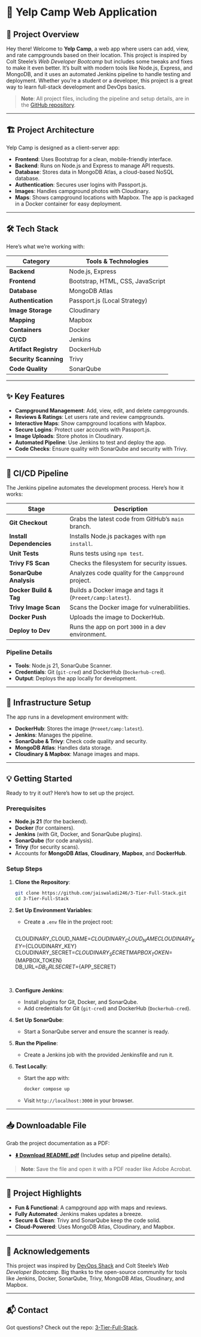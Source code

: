 # 🚀 Yelp Camp Web Application

## 📝 Project Overview
Hey there! Welcome to **Yelp Camp**, a web app where users can add, view, and rate campgrounds based on their location. This project is inspired by Colt Steele’s *Web Developer Bootcamp* but includes some tweaks and fixes to make it even better. It’s built with modern tools like Node.js, Express, and MongoDB, and it uses an automated Jenkins pipeline to handle testing and deployment. Whether you’re a student or a developer, this project is a great way to learn full-stack development and DevOps basics.

> **Note**: All project files, including the pipeline and setup details, are in the [GitHub repository](https://github.com/jaiswaladi246/3-Tier-Full-Stack).

---

## 🏗️ Project Architecture
Yelp Camp is designed as a client-server app:
- **Frontend**: Uses Bootstrap for a clean, mobile-friendly interface.
- **Backend**: Runs on Node.js and Express to manage API requests.
- **Database**: Stores data in MongoDB Atlas, a cloud-based NoSQL database.
- **Authentication**: Secures user logins with Passport.js.
- **Images**: Handles campground photos with Cloudinary.
- **Maps**: Shows campground locations with Mapbox.
The app is packaged in a Docker container for easy deployment.

---

## 🛠️ Tech Stack
Here’s what we’re working with:

| Category                | Tools & Technologies                     |
|-------------------------|------------------------------------------|
| **Backend**             | Node.js, Express                         |
| **Frontend**            | Bootstrap, HTML, CSS, JavaScript         |
| **Database**            | MongoDB Atlas                            |
| **Authentication**      | Passport.js (Local Strategy)             |
| **Image Storage**       | Cloudinary                               |
| **Mapping**             | Mapbox                                   |
| **Containers**          | Docker                                   |
| **CI/CD**               | Jenkins                                  |
| **Artifact Registry**   | DockerHub                                |
| **Security Scanning**   | Trivy                                    |
| **Code Quality**        | SonarQube                                |

---

## ✨ Key Features
- **Campground Management**: Add, view, edit, and delete campgrounds.
- **Reviews & Ratings**: Let users rate and review campgrounds.
- **Interactive Maps**: Show campground locations with Mapbox.
- **Secure Logins**: Protect user accounts with Passport.js.
- **Image Uploads**: Store photos in Cloudinary.
- **Automated Pipeline**: Use Jenkins to test and deploy the app.
- **Code Checks**: Ensure quality with SonarQube and security with Trivy.

---

## 🔄 CI/CD Pipeline
The Jenkins pipeline automates the development process. Here’s how it works:

| Stage                     | Description                                                                 |
|---------------------------|-----------------------------------------------------------------------------|
| **Git Checkout**          | Grabs the latest code from GitHub’s `main` branch.                          |
| **Install Dependencies**  | Installs Node.js packages with `npm install`.                               |
| **Unit Tests**            | Runs tests using `npm test`.                                               |
| **Trivy FS Scan**         | Checks the filesystem for security issues.                                 |
| **SonarQube Analysis**    | Analyzes code quality for the `Campground` project.                        |
| **Docker Build & Tag**    | Builds a Docker image and tags it (`Preeet/camp:latest`).                  |
| **Trivy Image Scan**      | Scans the Docker image for vulnerabilities.                                |
| **Docker Push**           | Uploads the image to DockerHub.                                            |
| **Deploy to Dev**         | Runs the app on port `3000` in a dev environment.                         |

### Pipeline Details
- **Tools**: Node.js 21, SonarQube Scanner.
- **Credentials**: Git (`git-cred`) and DockerHub (`Dockerhub-cred`).
- **Output**: Deploys the app locally for development.

---

## 🔧 Infrastructure Setup
The app runs in a development environment with:
- **DockerHub**: Stores the image (`Preeet/camp:latest`).
- **Jenkins**: Manages the pipeline.
- **SonarQube & Trivy**: Check code quality and security.
- **MongoDB Atlas**: Handles data storage.
- **Cloudinary & Mapbox**: Manage images and maps.

---

## 💡 Getting Started
Ready to try it out? Here’s how to set up the project.

### Prerequisites
- **Node.js 21** (for the backend).
- **Docker** (for containers).
- **Jenkins** (with Git, Docker, and SonarQube plugins).
- **SonarQube** (for code analysis).
- **Trivy** (for security scans).
- Accounts for **MongoDB Atlas**, **Cloudinary**, **Mapbox**, and **DockerHub**.

### Setup Steps
1. **Clone the Repository**:
   ```bash
   git clone https://github.com/jaiswaladi246/3-Tier-Full-Stack.git
   cd 3-Tier-Full-Stack
   ```

2. **Set Up Environment Variables**:
   - Create a `.env` file in the project root:
     ```sh
    CLOUDINARY_CLOUD_NAME=${CLOUDINARY_CLOUD_NAME}  
    CLOUDINARY_KEY=${CLOUDINARY_KEY}  
    CLOUDINARY_SECRET=${CLOUDINARY_SECRET}  
    MAPBOX_TOKEN=${MAPBOX_TOKEN}  
    DB_URL=${DB_URL}  
    SECRET=${APP_SECRET}
     ```


3. **Configure Jenkins**:
   - Install plugins for Git, Docker, and SonarQube.
   - Add credentials for Git (`git-cred`) and DockerHub (`Dockerhub-cred`).

4. **Set Up SonarQube**:
   - Start a SonarQube server and ensure the scanner is ready.

5. **Run the Pipeline**:
   - Create a Jenkins job with the provided Jenkinsfile and run it.

6. **Test Locally**:
   - Start the app with:
     ```bash
     docker compose up
     ```
   - Visit `http://localhost:3000` in your browser.

---

## 📥 Downloadable File
Grab the project documentation as a PDF:
- **[⬇️ Download README.pdf](./assets/README.pdf)** (Includes setup and pipeline details).

> **Note**: Save the file and open it with a PDF reader like Adobe Acrobat.

---

## 🌟 Project Highlights
- **Fun & Functional**: A campground app with maps and reviews.
- **Fully Automated**: Jenkins makes updates a breeze.
- **Secure & Clean**: Trivy and SonarQube keep the code solid.
- **Cloud-Powered**: Uses MongoDB Atlas, Cloudinary, and Mapbox.

---

## 🙏 Acknowledgements
This project was inspired by [DevOps Shack](https://www.youtube.com/@DevOpsShack) and Colt Steele’s *Web Developer Bootcamp*. Big thanks to the open-source community for tools like Jenkins, Docker, SonarQube, Trivy, MongoDB Atlas, Cloudinary, and Mapbox.

---

## 📬 Contact
Got questions? Check out the repo: [3-Tier-Full-Stack](https://github.com/jaiswaladi246/3-Tier-Full-Stack).
